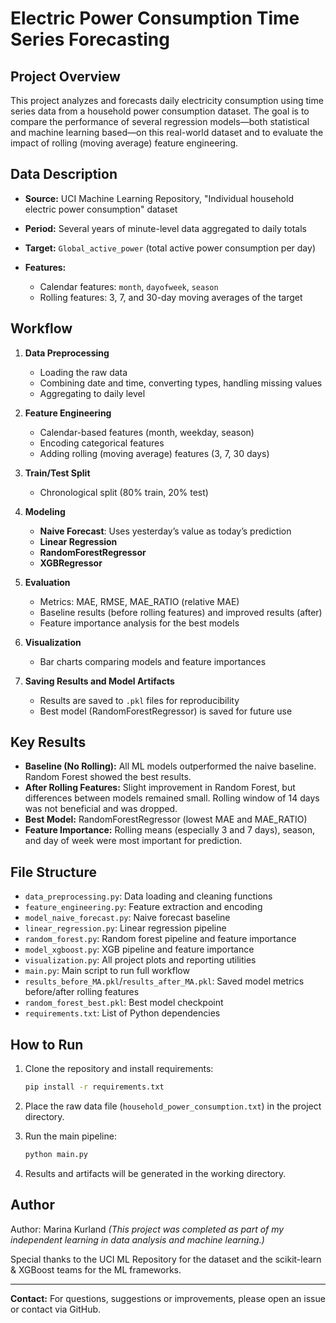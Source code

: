 # Electric Power Consumption Time Series Forecasting

## Project Overview

This project analyzes and forecasts daily electricity consumption using time series data from a household power consumption dataset. The goal is to compare the performance of several regression models—both statistical and machine learning based—on this real-world dataset and to evaluate the impact of rolling (moving average) feature engineering.

## Data Description

* **Source:** UCI Machine Learning Repository, "Individual household electric power consumption" dataset
* **Period:** Several years of minute-level data aggregated to daily totals
* **Target:** `Global_active_power` (total active power consumption per day)
* **Features:**

  * Calendar features: `month`, `dayofweek`, `season`
  * Rolling features: 3, 7, and 30-day moving averages of the target

## Workflow

1. **Data Preprocessing**

   * Loading the raw data
   * Combining date and time, converting types, handling missing values
   * Aggregating to daily level
2. **Feature Engineering**

   * Calendar-based features (month, weekday, season)
   * Encoding categorical features
   * Adding rolling (moving average) features (3, 7, 30 days)
3. **Train/Test Split**

   * Chronological split (80% train, 20% test)
4. **Modeling**

   * **Naive Forecast**: Uses yesterday’s value as today’s prediction
   * **Linear Regression**
   * **RandomForestRegressor**
   * **XGBRegressor**
5. **Evaluation**

   * Metrics: MAE, RMSE, MAE\_RATIO (relative MAE)
   * Baseline results (before rolling features) and improved results (after)
   * Feature importance analysis for the best models
6. **Visualization**

   * Bar charts comparing models and feature importances
7. **Saving Results and Model Artifacts**

   * Results are saved to `.pkl` files for reproducibility
   * Best model (RandomForestRegressor) is saved for future use

## Key Results

* **Baseline (No Rolling):** All ML models outperformed the naive baseline. Random Forest showed the best results.
* **After Rolling Features:** Slight improvement in Random Forest, but differences between models remained small. Rolling window of 14 days was not beneficial and was dropped.
* **Best Model:** RandomForestRegressor (lowest MAE and MAE\_RATIO)
* **Feature Importance:** Rolling means (especially 3 and 7 days), season, and day of week were most important for prediction.

## File Structure

* `data_preprocessing.py`: Data loading and cleaning functions
* `feature_engineering.py`: Feature extraction and encoding
* `model_naive_forecast.py`: Naive forecast baseline
* `linear_regression.py`: Linear regression pipeline
* `random_forest.py`: Random forest pipeline and feature importance
* `model_xgboost.py`: XGB pipeline and feature importance
* `visualization.py`: All project plots and reporting utilities
* `main.py`: Main script to run full workflow
* `results_before_MA.pkl`/`results_after_MA.pkl`: Saved model metrics before/after rolling features
* `random_forest_best.pkl`: Best model checkpoint
* `requirements.txt`: List of Python dependencies

## How to Run

1. Clone the repository and install requirements:

   ```bash
   pip install -r requirements.txt
   ```
2. Place the raw data file (`household_power_consumption.txt`) in the project directory.
3. Run the main pipeline:

   ```bash
   python main.py
   ```
4. Results and artifacts will be generated in the working directory.

## Author

Author: Marina Kurland
*(This project was completed as part of my independent learning in data analysis and machine learning.)*

Special thanks to the UCI ML Repository for the dataset and the scikit-learn & XGBoost teams for the ML frameworks.

---

**Contact:** For questions, suggestions or improvements, please open an issue or contact via GitHub.
